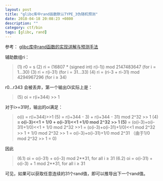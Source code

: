 ```yaml
---
layout: post
title: "glibc库中rand函数默认TYPE_3伪随机预测"
date: 2018-04-18 20:08:23 +0800
description: ""
category: ctf/bin
tags: [glibc, rand]
---
```


参考： [glibc库中rand函数的实现详解与预测手法](http://www.freebuf.com/articles/web/99093.html)

辅助数组ri：

> (1) r0 = s
> (2) ri = (16807 * (signed int) r(i-1)) mod 2147483647 (for i = 1...30)
> (3) ri = r(i-31) (for i = 31...33)
> (4) ri = (ri-3 + ri-31) mod 4294967296 (for i ≥ 34)

r0…r343 会被丢弃，第一个输出Oi实际上是：

>(5) oi = r(i+344) >> 1

对于i>=31时，输出的oi满足：

> o(i) = r(i+344)>>1 (5)
>       = r(i+344 - 3) + r(i+344 - 31) mod 2^32 >> 1 (4)
>       **= o(i-3)<\<1 + 1/0 + o(i-31)<\<1 +1/0 mod 2^32 >> 1 (5)**
>       = (o(i-3)+o(i-31)+1/0)<\<1 + 1/0 mod 2^32 >>1
>       = (o(i-3)+o(i-31)+1/0)<\<1 mod 2^32 >> 1 + 1/0 mod 2^32 >> 1
>       = o(i-3)+o(i-31)+1/0 mod 2^31 （由于1/0 mod 2^32 >> 1 = 0)

因此

> (6.1) oi = o(i-31) + o(i-3) mod 2\**31, for all i ≥ 31
> (6.2) oi = o(i-31) + o(i-3) + 1 mod 2\**31, for all i ≥ 31

可见，如果可以获取任意连续的31个rand值，即可以推导出下一个rand值。

